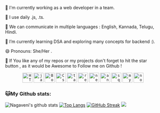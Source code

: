 🏦 I'm currently working as a web developer in a team.

🤔 I use daily .js, .ts.

💬 We can communicate in multiple languages : English, Kannada, Telugu, Hindi.

🌱 I’m currently learning DSA and exploring many concepts for backend :).

😄 Pronouns: She/Her .

📝 If You like any of my repos or my projects don't forget to hit the star button , as it would be Awesome to Follow me on Github !

<p align="center">
<code><img width="32" src="https://img.icons8.com/dusk/48/000000/html-5.png" alt="HTML5"/></code>
<code><img width="32" src="https://img.icons8.com/color/48/000000/javascript.png" alt="javascript"/></code>
<code><img width="32" src="https://img.icons8.com/color/48/000000/bootstrap.png"alt="Bootstrap"/></code>
<code><img width="32" src="https://img.icons8.com/color/48/000000/css3.png" alt="Css"/></code>
<code><img width="32" src="https://img.icons8.com/color/48/tailwindcss.png" alt="tailwindcss"/></code>
<code><img width="32" src="https://img.icons8.com/office/16/react.png" alt="react"/></code>
<code><img width="32" src="https://img.icons8.com/color/48/nextjs.png" alt="nextjs"/></code>
<code><img width="32" src="https://img.icons8.com/external-tal-revivo-color-tal-revivo/24/external-angular-a-typescript-based-open-source-web-application-framework-logo-color-tal-revivo.png" alt="angular"/></code>
<code><img width="32" src="https://img.icons8.com/color/48/000000/sql.png" alt="sql"/></code>
<code><img width="32" src="https://img.icons8.com/color/48/000000/mysql-logo.png" alt="mysql"/></code>
<code><img width="32" src="https://img.icons8.com/color/48/nodejs.png" alt="nodejs"/></code>
</p>


<!---
Nagaveninayak/Nagaveninayak is a ✨ special ✨ repository because its `README.md` (this file) appears on your GitHub profile.
You can click the Preview link to take a look at your changes.
--->

### 🐱My Github stats:
![Nagaveni's github stats](https://github-readme-stats.vercel.app/api?username=Nagaveninayak&show_icons=true&title_color=ffc857&icon_color=8ac926&text_color=daf7dc&bg_color=151515&hide=["stars"]&count_private=true) [![Top Langs](https://github-readme-stats.vercel.app/api/top-langs/?username=Nagaveninayak&layout=compact&text_color=daf7dc&bg_color=151515)](https://github.com/Nagaveninayak/github-readme-stats)
[![GitHub Streak](https://github-readme-streak-stats.herokuapp.com?user=Nagaveninayak&theme=dark)](https://git.io/streak-stats) ![](https://komarev.com/ghpvc/?username=Nagaveninayak&style=flat)
